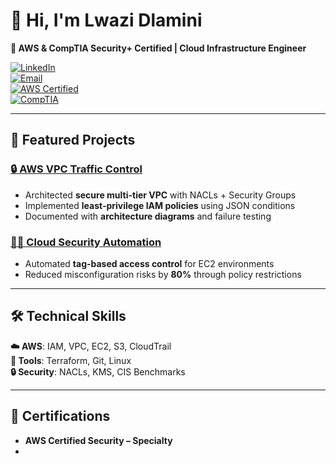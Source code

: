 # 👋 Hi, I'm Lwazi Dlamini  
**🔐 AWS & CompTIA Security+ Certified | Cloud Infrastructure Engineer**  

[![LinkedIn](https://img.shields.io/badge/LinkedIn-Connect-0077B5?style=for-the-badge&logo=linkedin)](https://www.linkedin.com/in/lwazi-dlamini-006a40185)  
[![Email](https://img.shields.io/badge/Email-Lwazi995@outlook.com-D14836?style=for-the-badge&logo=gmail)](mailto:lwazi995@outlook.com)  
[![AWS Certified](https://img.shields.io/badge/AWS_Security-Specialist-FF9900?style=for-the-badge&logo=amazon-aws)](https://www.credly.com/badges/YOUR_AWS_BADGE_ID)  
[![CompTIA](https://img.shields.io/badge/CompTIA-Security+-007AC0?style=for-the-badge&logo=comptia)](https://www.credly.com/badges/YOUR_COMPTIA_BADGE_ID)  

---

## 🚀 Featured Projects  
### [🔒 AWS VPC Traffic Control](https://github.com/lwazi995/aws-vpc-project)  
- Architected **secure multi-tier VPC** with NACLs + Security Groups  
- Implemented **least-privilege IAM policies** using JSON conditions  
- Documented with **architecture diagrams** and failure testing  

### [👨‍💻 Cloud Security Automation](https://github.com/lwazi995/aws-iam-project)  
- Automated **tag-based access control** for EC2 environments  
- Reduced misconfiguration risks by **80%** through policy restrictions  

---

## 🛠️ Technical Skills  
**☁️ AWS**: IAM, VPC, EC2, S3, CloudTrail  
**🔧 Tools**: Terraform, Git, Linux  
**🔒 Security**: NACLs, KMS, CIS Benchmarks  

---

## 📜 Certifications  
- **AWS Certified Security – Specialty**  
- 
